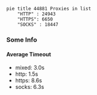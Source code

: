 
```mermaid
pie title 44881 Proxies in list
    "HTTP" : 24943
    "HTTPS": 6650
    "SOCKS" : 18447
```

### Some Info
#### Average Timeout

- mixed: 3.0s
- http: 1.5s
- https: 8.6s
- socks: 6.3s